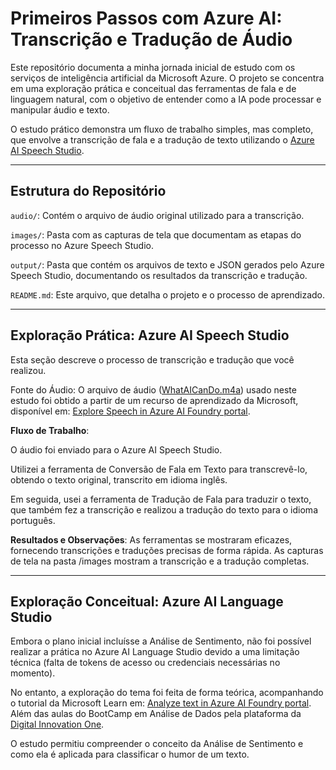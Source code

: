 # Primeiros Passos com Azure AI: Transcrição e Tradução de Áudio

Este repositório documenta a minha jornada inicial de estudo com os serviços de inteligência artificial da Microsoft Azure. O projeto se concentra em uma exploração prática e conceitual das ferramentas de fala e de linguagem natural, com o objetivo de entender como a IA pode processar e manipular áudio e texto.

O estudo prático demonstra um fluxo de trabalho simples, mas completo, que envolve a transcrição de fala e a tradução de texto utilizando o [Azure AI Speech Studio](https://ai.azure.com/explore/models/aiservices/Azure-AI-Speech/version/1/registry/azureml-cogsvc/tryout?NewUX=true&Trigger=AutoRedirect_NoSpeechResources#speechtranslation).

---

## Estrutura do Repositório

`audio/`: Contém o arquivo de áudio original utilizado para a transcrição.

`images/`: Pasta com as capturas de tela que documentam as etapas do processo no Azure Speech Studio.

`output/`: Pasta que contém os arquivos de texto e JSON gerados pelo Azure Speech Studio, documentando os resultados da transcrição e tradução.

`README.md`: Este arquivo, que detalha o projeto e o processo de aprendizado.

---

## Exploração Prática: Azure AI Speech Studio
Esta seção descreve o processo de transcrição e tradução que você realizou.

Fonte do Áudio: O arquivo de áudio ([WhatAICanDo.m4a](https://github.com/leonardolfa/lab-analise-sentimento-azure-ai/blob/main/audio/WhatAICanDo.m4a)) usado neste estudo foi obtido a partir de um recurso de aprendizado da Microsoft, disponível em: [Explore Speech in Azure AI Foundry portal](https://microsoftlearning.github.io/mslearn-ai-fundamentals/Instructions/Labs/09-speech.html).

**Fluxo de Trabalho**:

O áudio foi enviado para o Azure AI Speech Studio.

Utilizei a ferramenta de Conversão de Fala em Texto para transcrevê-lo, obtendo o texto original, transcrito em idioma inglês.

Em seguida, usei a ferramenta de Tradução de Fala para traduzir o texto, que também fez a transcrição e realizou a tradução do texto para o idioma português.

**Resultados e Observações**: As ferramentas se mostraram eficazes, fornecendo transcrições e traduções precisas de forma rápida. As capturas de tela na pasta /images mostram a transcrição e a tradução completas.

---

## Exploração Conceitual: Azure AI Language Studio

Embora o plano inicial incluísse a Análise de Sentimento, não foi possível realizar a prática no Azure AI Language Studio devido a uma limitação técnica (falta de tokens de acesso ou credenciais necessárias no momento).

No entanto, a exploração do tema foi feita de forma teórica, acompanhando o tutorial da Microsoft Learn em: [Analyze text in Azure AI Foundry portal](https://microsoftlearning.github.io/mslearn-ai-fundamentals/Instructions/Labs/06-text-analysis.html). Além das aulas do BootCamp em Análise de Dados pela plataforma da [Digital Innovation One](https://www.dio.me).

O estudo permitiu compreender o conceito da Análise de Sentimento e como ela é aplicada para classificar o humor de um texto.
